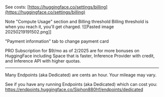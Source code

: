 See costs:
[https://huggingface.co/settings/billing](https://huggingface.co/settings/billing)

Note "Compute Usage" section and Billing threshold
Billing threshold is when you reach it, you'll get charged.
![[Pasted image 20250219191502.png]]

"Payment information" tab to change payment card

PRO Subscription for $9/mo as of 2/2025 are for more bonuses on HuggingFace including Space that is faster, Inference Provider with credit, and Inference API with higher quotas.

---

Many Endpoints (aka Dedicated) are cents an hour. Your mileage may vary.

See if you have any running Endpoints (aka Dedicated) which can cost you:
https://endpoints.huggingface.co/Siphon880hf/endpoints/dedicated